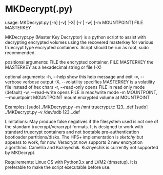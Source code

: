 # MKDecrypt(.py)


usage: MKDecrypt.py [-h] [-v] [-X] [-r | -w] [-m MOUNTPOINT] FILE MASTERKEY

MKDecrypt.py (Master Key Decryptor) is a python script to assist with
decrypting encrypted volumes using the recovered masterkey for various
truecrypt type encrypted containers. Script should be run as root,
sudo recommended.

positional arguments:
  FILE                  the encrypted container, FILE
  MASTERKEY             the MASTERKEY as a hexadecimal string or file (-X)

optional arguments:
  -h, --help            show this help message and exit
  -v, --verbose         verbose output
  -X, --volatility      specifies MASTERKEY is a volatility file instead of hex chars
  -r, --read-only       opens FILE in read only mode (default)
  -w, --read-write      opens FILE in read/write mode
  -m MOUNTPOINT, --mountpoint MOUNTPOINT
                        mount encrypted volume at MOUNTPOINT

Examples: [sudo] ./MKDecrypt.py -m /mnt truecrypt.tc 123...def
          [sudo] ./MKDecrypt.py -v /dev/sdb 123...def


Limitations: May produce false negatives if the filesystem used is not
one of the standard truecrypt/veracrypt formats.  It is designed to
work with standard truecrypt containers and not bootable
pre-authentication bootloader partitions/disks.  The HFS+
implementation is _sketchy_ but appears to work, for now.
Veracrypt now supports 2 new encryption algorithms: Camellia and
Kuznyechik.  Kuznyechik is currently not supported by MKDecrypt.

Requirements:  Linux OS with Python3.x and LVM2 (dmsetup).  It is
preferable to make the script executable before use.
